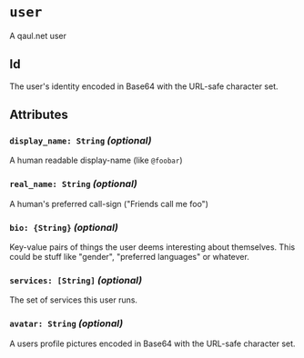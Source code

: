 # `user`
A qaul.net user

## Id
The user's identity encoded in Base64 with the URL-safe character set.

## Attributes
### `display_name: String` _(optional)_
A human readable display-name (like `@foobar`)
### `real_name: String` _(optional)_
A human's preferred call-sign ("Friends call me foo")
### `bio: {String}` _(optional)_
Key-value pairs of things the user deems interesting about themselves.
This could be stuff like "gender", "preferred languages" or whatever.
### `services: [String]` _(optional)_
The set of services this user runs.
### `avatar: String` _(optional)_
A users profile pictures encoded in Base64 with the URL-safe character set.

